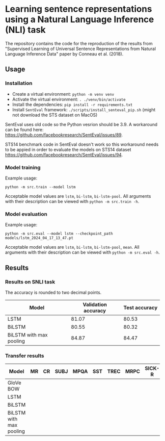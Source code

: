 # Learning sentence representations using a Natural Language Inference (NLI) task

The repository contains the code for the reproduction of the results from "Supervised Learning of Universal Sentence Representations from Natural Language Inference Data" paper by Conneau et al. (2018).

## Usage

### Installation
- Create a virtual environment: `python -m venv venv`
- Activate the virtual environment: `. ./venv/bin/activate`
- Install the dependencies: `pip install -r requirements.txt`
- Install `SentEval` framework: `./scripts/install_senteval_pip.sh` (might not download the STS dataset on MacOS)

SentEval uses old code so the Python vesrion should be 3.9. A workaround can be found here: https://github.com/facebookresearch/SentEval/issues/89.

STS14 benchmark code in SentEval doesn't work so this workaround needs to be appied in order to evaluate the models on STS14 dataset https://github.com/facebookresearch/SentEval/issues/94.

### Model training
Example usage:
```
python -m src.train --model lstm
```
Acceptable model values are `lstm`, `bi-lstm`, `bi-lstm-pool`.
All arguments with their description can be viewed with `python -m src.train -h`.

### Model evaluation
Example usage:
```
python -m src.eval --model lstm --checkpoint_path models/lstm_2024_04_17_13_47.pt
```
Acceptable model values are `lstm`, `bi-lstm`, `bi-lstm-pool`, `mean`.
All arguments with their description can be viewed with `python -m src.eval -h`.

## Results

### Results on SNLI task

The accuracy is rounded to two decimal points.

| Model                   | Validation accuracy | Test accuracy |
|-------------------------|---------------------|---------------|
| LSTM                    |         81.07	    |      80.53    |
| BiLSTM                  |         80.55	    |      80.32    |
| BiLSTM with max pooling |         84.87       |      84.47    |


### Transfer results

| Model                   | MR | CR | SUBJ | MPQA | SST | TREC | MRPC | SICK-R | SICK-E | STS14 |
|-------------------------|----|----|------|------|-----|------|------|--------|--------|-------|
| GloVe BOW               |    |    |      |      |     |      |      |        |        |       |
| LSTM                    |    |    |      |      |     |      |      |        |        |       |
| BiLSTM                  |    |    |      |      |     |      |      |        |        |       |
| BiLSTM with max pooling |    |    |      |      |     |      |      |        |        |       |
